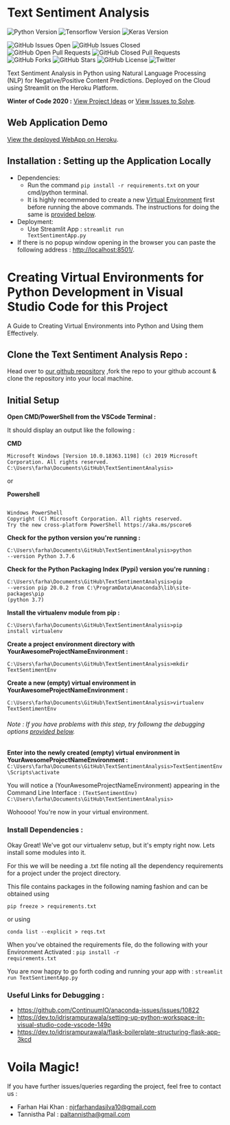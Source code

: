# Text Sentiment Analysis
![Python Version](https://img.shields.io/badge/Python-3.7.6-red)
![Tensorflow Version](https://img.shields.io/badge/tensorflow-2.3.0-lime)
![Keras Version](https://img.shields.io/badge/keras-2.4.3-orange)

![GitHub Issues Open](https://img.shields.io/github/issues-raw/khanfarhan10/TextSentimentAnalysis)
![GitHub Issues Closed](https://img.shields.io/github/issues-closed-raw/khanfarhan10/TextSentimentAnalysis)
![GitHub Open Pull Requests](https://img.shields.io/github/issues-pr-raw/khanfarhan10/TextSentimentAnalysis)
![GitHub Closed Pull Requests](https://img.shields.io/github/issues-pr-closed-raw/khanfarhan10/TextSentimentAnalysis)
![GitHub Forks](https://img.shields.io/github/forks/khanfarhan10/TextSentimentAnalysis)
![GitHub Stars](https://img.shields.io/github/stars/khanfarhan10/TextSentimentAnalysis)
![GitHub License](https://img.shields.io/github/license/khanfarhan10/TextSentimentAnalysis)
![Twitter](https://img.shields.io/twitter/url?url=https%3A%2F%2Fgithub.com%2Fkhanfarhan10%2FTextSentimentAnalysis
)

<!--
![]()
Shoutout to https://shields.io/ for these wonderful badges.
-->
Text Sentiment Analysis in Python using Natural Language Processing (NLP) for Negative/Positive Content Predictions. Deployed on the Cloud using Streamlit on the Heroku Platform.

**Winter of Code 2020 :** [View Project Ideas](https://github.com/dsc-iem/WoC-Project-Ideas#text-sentiment-analysis) or [View Issues to Solve](https://github.com/khanfarhan10/TextSentimentAnalysis/issues).

## Web Application Demo
[View the deployed WebApp on Heroku](https://some-app.herokuapp.com/).

## Installation : Setting up the Application Locally
* Dependencies:
  * Run the command <code>pip install -r requirements.txt</code> on your cmd/python terminal.
  * It is highly recommended to create a new [Virtual Environment](https://docs.python.org/3/library/venv.html) first before running the above commands. The instructions for doing the same is [provided below](#creating-virtual-environments-for-python-development-in-visual-studio-code-for-this-project).
* Deployment:
  * Use Streamlit App : <code>streamlit run TextSentimentApp.py</code>
*  If there is no popup window opening in the browser you can paste the following address : [http://localhost:8501/](http://localhost:8501).
  
# Creating Virtual Environments for Python Development in Visual Studio Code for this Project

A Guide to Creating Virtual Environments into Python and Using them Effectively.

## Clone the Text Sentiment Analysis Repo :
Head over to [our github repository](https://github.com/khanfarhan10/TextSentimentAnalysis) ,fork the repo to your github account & clone the repository into your local machine.

## Initial Setup

**Open CMD/PowerShell from the VSCode Terminal :**

It should display an output like the following :

**CMD**

<code>Microsoft Windows [Version 10.0.18363.1198]
(c) 2019 Microsoft Corporation. All rights reserved.
C:\Users\farha\Documents\GitHub\TextSentimentAnalysis></code>

or

**Powershell**

<code>
Windows PowerShell
Copyright (C) Microsoft Corporation. All rights reserved.
Try the new cross-platform PowerShell https://aka.ms/pscore6</code>

**Check for the python version you're running :**

<code>C:\Users\farha\Documents\GitHub\TextSentimentAnalysis>python --version
Python 3.7.6</code>

**Check for the Python Packaging Index (Pypi) version you're running :**

<code>C:\Users\farha\Documents\GitHub\TextSentimentAnalysis>pip --version
pip 20.0.2 from C:\ProgramData\Anaconda3\lib\site-packages\pip (python 3.7)</code>

**Install the virtualenv module from pip :**

<code>C:\Users\farha\Documents\GitHub\TextSentimentAnalysis>pip install virtualenv</code>

**Create a project environment directory with YourAwesomeProjectNameEnvironment :**

<code>C:\Users\farha\Documents\GitHub\TextSentimentAnalysis>mkdir TextSentimentEnv</code>

**Create a new (empty) virtual environment in YourAwesomeProjectNameEnvironment :**

<code>C:\Users\farha\Documents\GitHub\TextSentimentAnalysis>virtualenv TextSentimentEnv</code>

###### Note : If you have problems with this step, try followng the debugging options [provided below](#useful-links-for-debugging).

**Enter into the newly created (empty) virtual environment in YourAwesomeProjectNameEnvironment :**
<code>C:\Users\farha\Documents\GitHub\TextSentimentAnalysis>TextSentimentEnv\Scripts\activate</code>

You will notice a (YourAwesomeProjectNameEnvironment) appearing in the Command Line Interface :
<code>(TextSentimentEnv) C:\Users\farha\Documents\GitHub\TextSentimentAnalysis></code>

Wohoooo! You're now in your virtual environment.

### Install Dependencies :
Okay Great! We've got our virtualenv setup, but it's empty right now. Lets install some modules into it.

For this we will be needing a .txt file noting all the dependency requirements for a project under the project directory.

This file contains packages in the following naming fashion and can be obtained using 

<code>pip freeze > requirements.txt</code>

or using 

<code>conda list --explicit > reqs.txt</code>

When you've obtained the requirements file, do the following with your Environment Activated :
<code>pip install -r requirements.txt</code>

You are now happy to go forth coding and running your app with :
<code>streamlit run TextSentimentApp.py</code>

### Useful Links for Debugging :

- https://github.com/ContinuumIO/anaconda-issues/issues/10822
- https://dev.to/idrisrampurawala/setting-up-python-workspace-in-visual-studio-code-vscode-149p
- https://dev.to/idrisrampurawala/flask-boilerplate-structuring-flask-app-3kcd

# Voila Magic!

If you have further issues/queries regarding the project, feel free to contact us : 
- Farhan Hai Khan : njrfarhandasilva10@gmail.com
- Tannistha Pal : paltannistha@gmail.com
